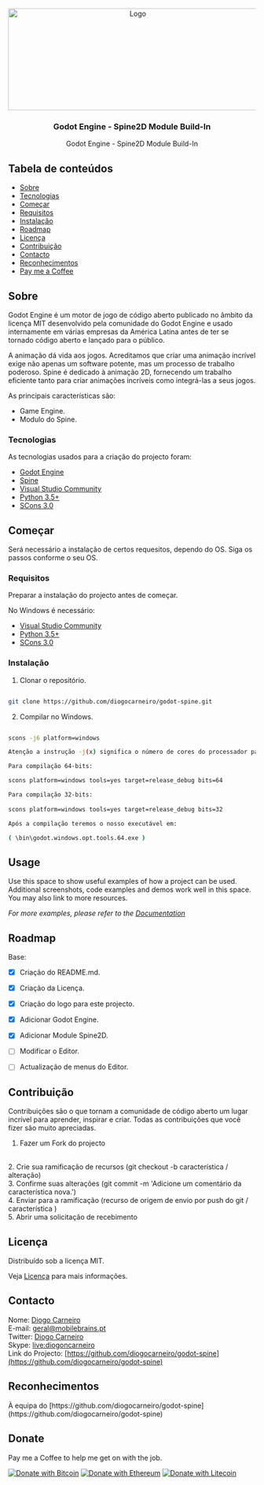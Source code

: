 <!--

*** Thanks for checking out this README Template. If you have a suggestion that would

*** make this better, please fork the repo and create a pull request or simply open

*** an issue with the tag "enhancement".

*** Thanks again! Now go create something AMAZING! :D

-->

  

<!-- PROJECT SHIELDS -->

<!--

*** I'm using markdown "reference style" links for readability.

*** Reference links are enclosed in brackets [ ] instead of parentheses ( ).

*** See the bottom of this document for the declaration of the reference variables

*** for contributors-url, forks-url, etc. This is an optional, concise syntax you may use.

*** https://www.markdownguide.org/basic-syntax/#reference-style-links

-->

<!-- [![Forks][forks-shield]][forks-url] -->

<!-- [![Stargazers][stars-shield]][stars-url] -->

<!--

[![Contributors][contributors-shield]][contributors-url]

[![Maintainers][maintainers-shield]][maintainers-url]

[![Issues][issues-shield]][issues-url]

[![MIT License][license-shield]][license-url]

[![LinkedIn][linkedin-shield]][linkedin-url]

<a href="https://gitlab.com/mobilebrains/spmanager/-/project_members" alt="Contributors">

<img src="https://img.shields.io/gitlab/-/project_members" /></a>

<a href="https://discord.gg/HjJCwm5">

<img src="https://img.shields.io/discord/308323056592486420?logo=discord"

alt="chat on Discord">

</a>
 -->
 
<!-- PROJECT LOGO -->

<br />
<p align="center">
<img src="https://raw.githubusercontent.com/diogocarneiro/godot-spine/main/godot_spine_logo.png" alt="Logo" width="512" height="207">
</a>

<h3  align="center">Godot Engine - Spine2D Module Build-In</h3>
<p  align="center">Godot Engine - Spine2D Module Build-In</p>

<!-- TABLE OF CONTENTS -->

##  Tabela de conteúdos

*  [Sobre](#sobre)
*  [Tecnologias](#tecnologias)
*  [Começar](#começar)
*  [Requisitos](#requisitos)
*  [Instalação](#instalação)
*  [Roadmap](#roadmap)
*  [Licença](#licença)
*  [Contribuição](#contribuição)
*  [Contacto](#contacto)
*  [Reconhecimentos](#reconhecimentos)
*  [Pay me a Coffee](#donate)

<!-- SOBRE O PROJECTO -->

##  Sobre

Godot Engine é um motor de jogo de código aberto publicado no âmbito da licença MIT desenvolvido pela comunidade do Godot Engine e usado internamente em várias empresas da América Latina antes de ter se tornado código aberto e lançado para o público.

A animação dá vida aos jogos. Acreditamos que criar uma animação incrível exige não apenas um software potente, mas um processo de trabalho poderoso. Spine é dedicado à animação 2D, fornecendo um trabalho eficiente tanto para criar animações incríveis como integrá-las a seus jogos.

As principais características são:
 - Game Engine.
 - Modulo do Spine.

<!-- CRIADO COM -->

###  Tecnologias

As tecnologias usados para a criação do projecto foram:

 - [Godot Engine](https://godotengine.org)
 - [Spine](http://esotericsoftware.com)
 - [Visual Studio Community](https://www.visualstudio.com/vs/community/)
 - [Python 3.5+](https://www.python.org/downloads/windows/)
 - [SCons 3.0](https://www.scons.org/)

<!-- COMEÇAR -->

##  Começar

  

Será necessário a instalação de certos requesitos, dependo do OS.
Siga os passos conforme o seu OS.

  

<!-- REQUISITOS -->

###  Requisitos

Preparar a instalação do projecto antes de começar.

No Windows é necessário:

 - [Visual Studio Community](https://www.visualstudio.com/vs/community/)
 - [Python 3.5+](https://www.python.org/downloads/windows/)
 - [SCons 3.0](https://www.scons.org/)


<!-- Instalação -->

###  Instalação

1. Clonar o repositório.

```sh

git clone https://github.com/diogocarneiro/godot-spine.git

```

2. Compilar no Windows.

```sh

scons -j6 platform=windows

Atenção a instrução -j(x) significa o número de cores do processador para a compilação.
```
```sh
Para compilação 64-bits:

scons platform=windows tools=yes target=release_debug bits=64

Para compilação 32-bits:
 
scons platform=windows tools=yes target=release_debug bits=32
```
```sh
Após a compilação teremos o nosso executável em:

( \bin\godot.windows.opt.tools.64.exe )
```
## Usage

Use this space to show useful examples of how a project can be used. Additional screenshots, code examples and demos work well in this space. You may also link to more resources.

_For more examples, please refer to the [Documentation](https://example.com)_

<!-- ROADMAP -->

##  Roadmap

Base:

* [x] Criação do README.md.
* [x] Criação da Licença.
* [x] Criação do logo para este projecto.
* [x] Adicionar Godot Engine.
* [x] Adicionar Module Spine2D.
* [ ] Modificar o Editor.
* [ ] Actualização de menus do Editor.



<!-- CONTRIBUTING -->

##  Contribuição

  

Contribuições são o que tornam a comunidade de código aberto um lugar incrível para aprender, inspirar e criar. Todas as contribuições que você fizer são muito apreciadas.

1. Fazer um Fork do projecto
<br>
2. Crie sua ramificação de recursos (git checkout -b característica / alteração)
<br>
3. Confirme suas alterações (git commit -m 'Adicione um comentário da característica nova.')
<br>
4. Enviar para a ramificação (recurso de origem de envio por push do git / característica )
<br>
5. Abrir uma solicitação de recebimento


<!-- Licença -->

##  Licença

Distribuído sob a licença MIT.

Veja [Licença](https://github.com/diogocarneiro/godot-spine/blob/main/LICENSE) para mais informações.

  

<!-- Contacto -->

##  Contacto

Nome: [Diogo Carneiro](https://www.gamevolutions.pt)
<br>
E-mail: [geral@mobilebrains.pt](mailto:geral@mobilebrains.pt)
<br>
Twitter: [Diogo Carneiro](https://twitter.com/diogoncarneiro)
<br>
Skype: [live:diogoncarneiro](live:diogoncarneiro)
<br>
Link do Projecto: [https://github.com/diogocarneiro/godot-spine](https://github.com/diogocarneiro/godot-spine)

  

<!-- RECONHECIMENTOS -->

##  Reconhecimentos

<p>À equipa do [https://github.com/diogocarneiro/godot-spine](https://github.com/diogocarneiro/godot-spine) </p>

## Donate
Pay me a Coffee to help me get on with the job.

[![Donate with Bitcoin](https://en.cryptobadges.io/badge/micro/3BPN2BzYt1Jj3Btf1eiHf7G8ioYbLWBWMW)](https://en.cryptobadges.io/donate/3BPN2BzYt1Jj3Btf1eiHf7G8ioYbLWBWMW) [![Donate with Ethereum](https://en.cryptobadges.io/badge/micro/0xbdef35e78662f53b0dbf1e723df69f39a771be6b)](https://en.cryptobadges.io/donate/0xbdef35e78662f53b0dbf1e723df69f39a771be6b) [![Donate with Litecoin](https://en.cryptobadges.io/badge/micro/LZ2g2hodU3thFYy9JYFsirUH29ujJF1v7e)](https://en.cryptobadges.io/donate/LZ2g2hodU3thFYy9JYFsirUH29ujJF1v7e)
